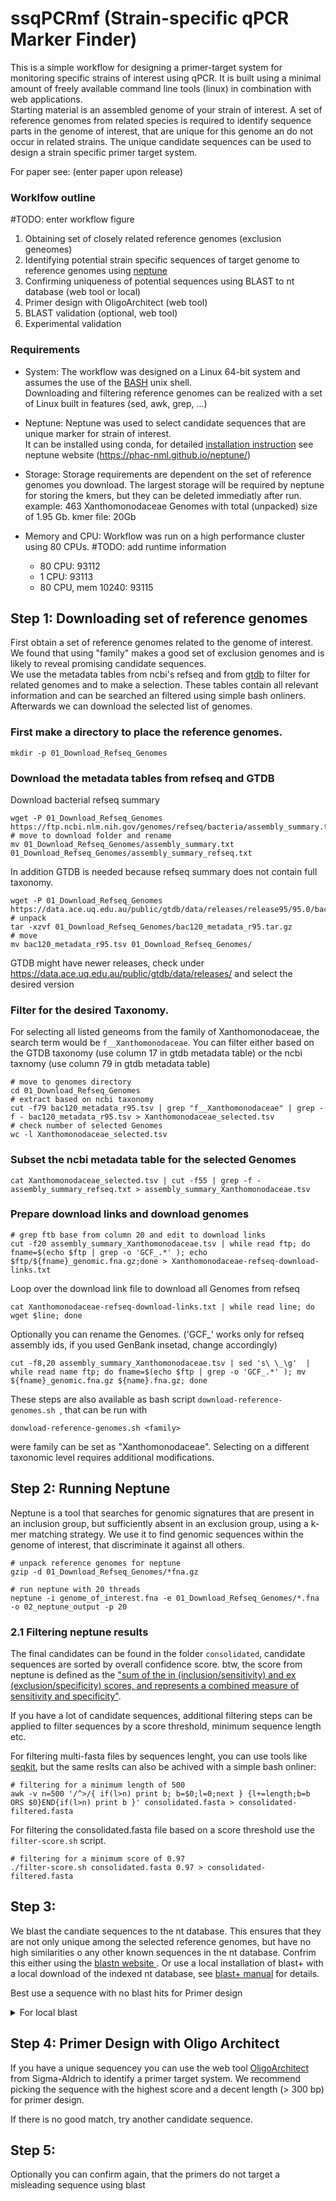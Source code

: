 # ssqPCRmf (Strain-specific qPCR Marker Finder) 

This is a simple workflow for designing a primer-target system for monitoring specific strains of interest using qPCR. It is built using a minimal amount of freely available command line tools (linux) in combination with web applications. <br>
Starting material is an assembled genome of your strain of interest. A set of reference genomes from related species is required to identify sequence parts in the genome of interest, that are unique for this genome an do not occur in related strains. The unique candidate sequences can be used to design a strain specific primer target system.

For paper see: (enter paper upon release)

### Worklfow outline

#TODO: enter workflow figure

1)	Obtaining set of closely related reference genomes (exclusion geneomes)
2)	Identifying potential strain specific sequences of target genome  to reference genomes using [neptune](https://phac-nml.github.io/neptune/)
3)	Confirming uniqueness of potential sequences using BLAST to nt database (web tool or local)
4)  Primer design with OligoArchitect (web tool)
5)  BLAST validation (optional, web tool)
6)  Experimental validation


### Requirements

- System: The workflow was designed on a Linux 64-bit system and assumes the use of the [BASH](https://en.wikipedia.org/wiki/Bash_(Unix_shell)) unix shell. <br>Downloading and filtering reference genomes can be realized with a set of Linux built in features (sed, awk, grep, ...)

- Neptune: Neptune was used to select candidate sequences that are unique marker for strain of interest. <br>It can be installed using conda, for detailed [installation instruction](https://phac-nml.github.io/neptune/install/) see neptune website (https://phac-nml.github.io/neptune/)

- Storage: Storage requirements are dependent on the set of reference genomes you download. The largest storage will be required by neptune for storing the kmers, but they can be deleted immediatly after run. <br>
    example: 463 Xanthomonodaceae Genomes with total (unpacked) size of 1.95 Gb. kmer file: 20Gb

- Memory and CPU: Workflow was run on a high performance cluster using 80 CPUs.
#TODO: add runtime information
	- 80 CPU: 93112
	- 1 CPU: 93113
	- 80 CPU, mem 10240:  93115

## Step 1: Downloading set of reference genomes
First obtain a set of reference genomes related to the genome of interest. We found that using "family" makes a good set of exclusion genomes and is likely to reveal promising candidate sequences. <br>We use the metadata tables from ncbi's refseq and from [gtdb](https://gtdb.ecogenomic.org/) to filter for related genomes and to make a selection. These tables contain all relevant information and can be searched an filtered using simple bash onliners. Afterwards we can download the selected list of genomes.


### First make a directory to place the reference genomes.

```
mkdir -p 01_Download_Refseq_Genomes
```

### Download the metadata tables from refseq and GTDB 

Download bacterial refseq summary
```
wget -P 01_Download_Refseq_Genomes https://ftp.ncbi.nlm.nih.gov/genomes/refseq/bacteria/assembly_summary.txt
# move to download folder and rename
mv 01_Download_Refseq_Genomes/assembly_summary.txt 01_Download_Refseq_Genomes/assembly_summary_refseq.txt
```

In addition GTDB is needed because refseq summary does not contain full taxonomy. 

```
wget -P 01_Download_Refseq_Genomes https://data.ace.uq.edu.au/public/gtdb/data/releases/release95/95.0/bac120_metadata_r95.tar.gz
# unpack
tar -xzvf 01_Download_Refseq_Genomes/bac120_metadata_r95.tar.gz
# move
mv bac120_metadata_r95.tsv 01_Download_Refseq_Genomes/
```
GTDB might have newer releases, check under https://data.ace.uq.edu.au/public/gtdb/data/releases/ and select the desired version
### Filter for the desired Taxonomy. 
For selecting all listed geneoms from the family of Xanthomonodaceae, the search term would be <code>f__Xanthomonodaceae</code>. You can filter either based on the GTDB taxonomy (use column 17 in gtdb metadata table) or the ncbi taxnomy (use column 79 in gtdb metadata table)
```
# move to genomes directory
cd 01_Download_Refseq_Genomes
# extract based on ncbi taxonomy
cut -f79 bac120_metadata_r95.tsv | grep "f__Xanthomonodaceae" | grep -f - bac120_metadata_r95.tsv > Xanthomonodaceae_selected.tsv
# check number of selected Genomes
wc -l Xanthomonodaceae_selected.tsv
```

### Subset the ncbi metadata table for the selected Genomes
```
cat Xanthomonodaceae_selected.tsv | cut -f55 | grep -f - assembly_summary_refseq.txt > assembly_summary_Xanthomonodaceae.tsv
```

### Prepare download links and download genomes

```
# grep ftb base from column 20 and edit to download links
cut -f20 assembly_summary_Xanthomonodaceae.tsv | while read ftp; do fname=$(echo $ftp | grep -o 'GCF_.*' ); echo $ftp/${fname}_genomic.fna.gz;done > Xanthomonodaceae-refseq-download-links.txt
```
Loop over the download link file to download all Genomes from refseq 

```
cat Xanthomonodaceae-refseq-download-links.txt | while read line; do wget $line; done
```

Optionally you can rename the Genomes. ('GCF_' works only for refseq assembly ids, if you used GenBank insetad, change accordingly)
```
cut -f8,20 assembly_summary_Xanthomonodaceae.tsv | sed 's\ \_\g'  | while read name ftp; do fname=$(echo $ftp | grep -o 'GCF_.*' ); mv ${fname}_genomic.fna.gz ${name}.fna.gz; done 
```

These steps are also available as bash script <code>download-reference-genomes.sh </code>, that can be run with

```
donwload-reference-genomes.sh <family>
```

were family can be set as "Xanthomonodaceae". Selecting on a different taxonomic level requires additional modifications.

## Step 2: Running Neptune

Neptune is a tool that searches for genomic signatures that are present in an inclusion group, but sufficiently absent in an exclusion group, using a k-mer matching strategy. We use it to find genomic sequences within the genome of interest, that discriminate it against all others. 

```
# unpack reference genomes for neptune
gzip -d 01_Download_Refseq_Genomes/*fna.gz
```

```
# run neptune with 20 threads
neptune -i genome_of_interest.fna -e 01_Download_Refseq_Genomes/*.fna -o 02_neptune_output -p 20
```



### 2.1 Filtering neptune results

The final candidates can be found in the folder <code>consolidated</code>, candidate sequences are sorted by overall confidence score. btw, the score from neptune is defined as the ["sum of the in (inclusion/sensitivity) and ex (exclusion/specificity) scores, and represents a combined measure of sensitivity and specificity"](https://phac-nml.github.io/neptune/walkthrough/). 

If you have a lot of candidate sequences, additional filtering steps can be applied to filter sequences by a score threshold, minimum sequence length etc. 

For filtering multi-fasta files by sequences lenght, you can use tools like [seqkit](https://bioinf.shenwei.me/seqkit/), but the same reslts can also be achived with a simple bash onliner:

```
# filtering for a minimum length of 500
awk -v n=500 '/^>/{ if(l>n) print b; b=$0;l=0;next } {l+=length;b=b ORS $0}END{if(l>n) print b }' consolidated.fasta > consolidated-filtered.fasta
```
For filtering the consolidated.fasta file based on a score threshold use the <code>filter-score.sh</code> script.
```
# filtering for a minimum score of 0.97
./filter-score.sh consolidated.fasta 0.97 > consolidated-filtered.fasta
```

## Step 3: 
We blast the candiate sequences to the nt database. This ensures that they are not only unique among the selected reference genomes, but have no high similarities o any other known sequences in the nt database. Confrim this either using the [blastn website ](https://blast.ncbi.nlm.nih.gov/Blast.cgi?PROGRAM=blastn&PAGE_TYPE=BlastSearch&LINK_LOC=blasthome). Or use a local installation of blast+ with a local download of the indexed nt database, see [blast+ manual](https://www.ncbi.nlm.nih.gov/books/NBK279690/) for details.

Best use a sequence with no blast hits for Primer design

<details><summary>For local blast</summary>

```
blastdb=/your/local/nt.blastdb
blastn -query consolidated.fasta \ # use consolidated-filtered.fasta if filering was applied
		-db $blastdb \
		-num_threads 4 \
		-outfmt "6 qseqid sseqid saccver sstart send sseq stitle" \
		-out blast-candidates.blastout \
		-max_target_seqs 1
```

We want to retain all sequences that have no match to the nt database. If the <code>blast-candidates.blastout</code> file is empty, then there are not matches to the db. Congratulations, you can move on to Step 4.
</details>

## Step 4: Primer Design with Oligo Architect
If you have a unique sequencey you can use the web tool [OligoArchitect](http://www.oligoarchitect.com/LoginServlet) from Sigma-Aldrich to identify a primer target system.
We recommend picking the sequence with the highest score and a decent length (> 300 bp) for primer design.

If there is no good match, try another candidate sequence.

## Step 5:
Optionally you can confirm again, that the primers do not target a misleading sequence using blast


